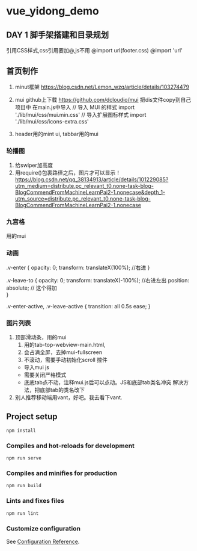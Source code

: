 # vue_yidong_demo
## DAY 1 脚手架搭建和目录规划
引用CSS样式,css引用要加@,js不用
@import url(footer.css)
@import 'url'

## 首页制作
1. minut框架
https://blog.csdn.net/Lemon_wzq/article/details/103274479

2. mui github上下载
https://github.com/dcloudio/mui
把dis文件copy到自己项目中
在main.js中导入
// 导入 MUI 的样式
import './lib/mui/css/mui.min.css'
// 导入扩展图标样式
import './lib/mui/css/icons-extra.css'

3. header用的mint ui, tabbar用的mui

### 轮播图
1. 给swiper加高度
2. 用require()包裹路径之后，图片才可以显示！
https://blog.csdn.net/qq_38134913/article/details/101229085?utm_medium=distribute.pc_relevant_t0.none-task-blog-BlogCommendFromMachineLearnPai2-1.nonecase&depth_1-utm_source=distribute.pc_relevant_t0.none-task-blog-BlogCommendFromMachineLearnPai2-1.nonecase

### 九宫格
用的mui

### 动画
<transition>
      <router-view></router-view>
</transition>


.v-enter {
  opacity: 0;
  transform: translateX(100%);   //右进
}

.v-leave-to {
  opacity: 0;
  transform: translateX(-100%);    //右进左出
  position: absolute;   // 这个得加     
}

.v-enter-active,
.v-leave-active {
  transition: all 0.5s ease;
}

### 图片列表
1. 顶部滑动条，用的mui
   1. 用的tab-top-webview-main.html, 
   2. 会占满全屏，去掉mui-fullscreen
   3. 不滚动，需要手动初始化scroll 控件
   + 导入mui js
   + 需要关闭严格模式
   + 底底tab点不动，注释mui.js后可以点动。JS和底部tab类名冲突
     解决方法，把底部tab的类名改下
2. 别人推荐移动端用vant，好吧。我去看下vant.
   

## Project setup
```
npm install
```

### Compiles and hot-reloads for development
```
npm run serve
```

### Compiles and minifies for production
```
npm run build
```

### Lints and fixes files
```
npm run lint
```

### Customize configuration
See [Configuration Reference](https://cli.vuejs.org/config/).
